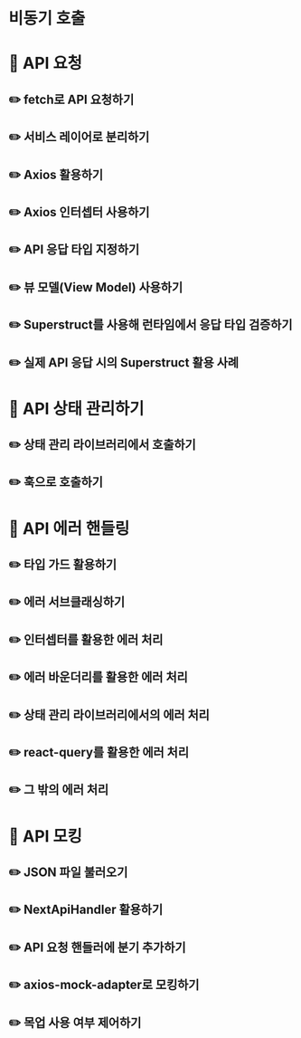 <h1>비동기 호출</h1>

# 📝 API 요청

## ✏️ fetch로 API 요청하기

## ✏️ 서비스 레이어로 분리하기

## ✏️ Axios 활용하기

## ✏️ Axios 인터셉터 사용하기

## ✏️ API 응답 타입 지정하기

## ✏️ 뷰 모델(View Model) 사용하기

## ✏️ Superstruct를 사용해 런타임에서 응답 타입 검증하기

## ✏️ 실제 API 응답 시의 Superstruct 활용 사례

# 📝 API 상태 관리하기

## ✏️ 상태 관리 라이브러리에서 호출하기

## ✏️ 훅으로 호출하기

# 📝 API 에러 핸들링

## ✏️ 타입 가드 활용하기

## ✏️ 에러 서브클래싱하기

## ✏️ 인터셉터를 활용한 에러 처리

## ✏️ 에러 바운더리를 활용한 에러 처리

## ✏️ 상태 관리 라이브러리에서의 에러 처리

## ✏️ react-query를 활용한 에러 처리

## ✏️ 그 밖의 에러 처리

# 📝 API 모킹

## ✏️ JSON 파일 불러오기

## ✏️ NextApiHandler 활용하기

## ✏️ API 요청 핸들러에 분기 추가하기

## ✏️ axios-mock-adapter로 모킹하기

## ✏️ 목업 사용 여부 제어하기
